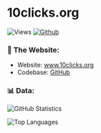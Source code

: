 # 10clicks.org
![Views](https://komarev.com/ghpvc/?username=10clicks&theme=vue)
[![Github](https://img.shields.io/github/followers/10clicks?label=Follow&style=social&theme=vue)](https://github.com/10clicks)

### 🧰 The Website:
- Website: <a href="https://www.10clicks.org" target="_blank" rel="noopener noreferrer">www.10clicks.org</a>
- Codebase: <a href="https://github.com/10clicks/10clicks.org" target="_blank" rel="noopener noreferrer">GitHub</a>

### 📊 Data:
![GitHub Statistics](https://github-readme-stats.vercel.app/api?username=10clicks&count_private=true&show_icons=true&theme=vue)

![Top Languages](https://github-readme-stats.vercel.app/api/top-langs/?username=10clicks&hide=Batchfile&theme=vue&layout=compact&langs_count=10)
